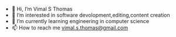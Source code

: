 - 👋 Hi, I’m Vimal S Thomas
- 👀 I’m interested in software devolopment,editing,content creation
- 🌱 I’m currently learning engineering in computer science
- 📫 How to reach me vimal.s.thomas@gmail.com

<!---
vst04/vst04 is a ✨ special ✨ repository because its `README.md` (this file) appears on your GitHub profile.
You can click the Preview link to take a look at your changes.
--->
